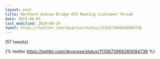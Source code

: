 ```yaml
---
layout: post
title: Northern Avenue Bridge BTD Meeting Livetweet Thread
date: 2019-06-03
last_modified: 2019-08-29
tweet: https://twitter.com/skyqrose/status/1135673966260084736
---
```


(57 tweets)

{% twitter https://twitter.com/skyqrose/status/1135673966260084736 %}

